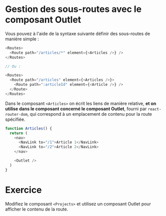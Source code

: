 # Gestion des sous-routes avec le composant Outlet

Vous pouvez à l'aide de la syntaxe suivante définir des sous-routes de manière simple :

```js
<Routes>
  <Route path="/articles/*" element={<Articles />} />
</Routes>

// Ou :

<Routes>
  <Route path="/articles" element={<Articles />}>
    <Route path=":articleId" element={<Article />} />
  </Route>
</Routes>
```

Dans le composant `<Articles>` on écrit les liens de manière relative, **et on utilise dans le composant concerné le composant Outlet**, fourni par `react-router-dom`, qui correspond à un emplacement de contenu pour la route spécifiée.

```js
function Articles() {
  return (
    <nav>
      <NavLink to="/1">Article 1</NavLink>
      <NavLink to="/2">Article 2</NavLink>
    </nav>

    <Outlet />
  )
}
```

# Exercice

Modifiez le composant `<Projects>` et utilisez un composant Outlet pour afficher le contenu de la route.
